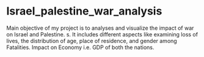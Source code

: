 # Israel_palestine_war_analysis
Main objective of my project is to analyses and visualize the impact of war on  Israel and Palestine. s. It  includes different aspects like examining loss of lives, the distribution of age, place of  residence, and gender among Fatalities. Impact on Economy i.e. GDP of both the  nations.
